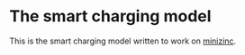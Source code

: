 # The smart charging model

This is the smart charging model written to work on [minizinc](http://www.minizinc.org).
